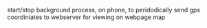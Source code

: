 start/stop background process, on phone, to peridodically send gps coordiniates to webserver for viewing on webpage map